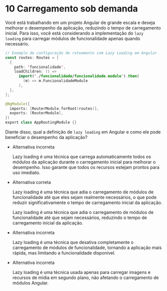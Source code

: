 # 10 Carregamento sob demanda

Você está trabalhando em um projeto Angular de grande escala e deseja melhorar o desempenho da aplicação, reduzindo o tempo de carregamento inicial. Para isso, você está considerando a implementação do `lazy loading` para carregar módulos de funcionalidade apenas quando necessário.

```kotlin
// Exemplo de configuração de roteamento com Lazy Loading em Angular
const routes: Routes = [
  {
    path: 'funcionalidade',
    loadChildren: () =>
      import('./funcionalidade/funcionalidade.module').then(
        (m) => m.FuncionalidadeModule
      ),
  },
];

@NgModule({
  imports: [RouterModule.forRoot(routes)],
  exports: [RouterModule],
})
export class AppRoutingModule {}
```

Diante disso, qual a definição de `lazy loading` em Angular e como ele pode beneficiar o desempenho da aplicação?

- Alternativa incorreta
    
    Lazy loading é uma técnica que carrega automaticamente todos os módulos da aplicação durante o carregamento inicial para melhorar o desempenho. Isso garante que todos os recursos estejam prontos para uso imediato.
    
- Alternativa correta
    
    Lazy loading é uma técnica que adia o carregamento de módulos de funcionalidade até que eles sejam realmente necessários, o que pode reduzir significativamente o tempo de carregamento inicial da aplicação.
    
    Lazy loading é uma técnica que adia o carregamento de módulos de funcionalidade até que sejam necessários, reduzindo o tempo de carregamento inicial da aplicação.
    
- Alternativa incorreta
    
    Lazy loading é uma técnica que desativa completamente o carregamento de módulos de funcionalidade, tornando a aplicação mais rápida, mas limitando a funcionalidade disponível.
    
- Alternativa incorreta
    
    Lazy loading é uma técnica usada apenas para carregar imagens e recursos de mídia em segundo plano, não afetando o carregamento de módulos Angular.